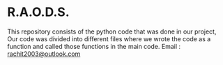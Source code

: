# R.A.O.D.S.
This repository consists of the python code that was done in our project,
Our code was divided into different files where we wrote the code as a function and called those functions in the main code.
Email : rachit2003@outlook.com
